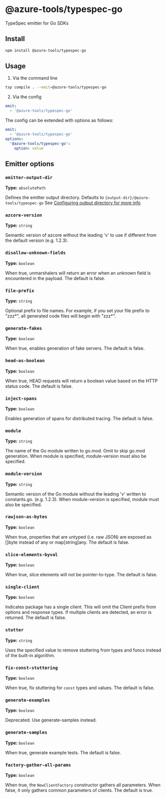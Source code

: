 # @azure-tools/typespec-go

TypeSpec emitter for Go SDKs

## Install

```bash
npm install @azure-tools/typespec-go
```

## Usage

1. Via the command line

```bash
tsp compile . --emit=@azure-tools/typespec-go
```

2. Via the config

```yaml
emit:
  - '@azure-tools/typespec-go'
```

The config can be extended with options as follows:

```yaml
emit:
  - '@azure-tools/typespec-go'
options:
  '@azure-tools/typespec-go':
    option: value
```

## Emitter options

### `emitter-output-dir`

**Type:** `absolutePath`

Defines the emitter output directory. Defaults to `{output-dir}/@azure-tools/typespec-go`
See [Configuring output directory for more info](https://typespec.io/docs/handbook/configuration/configuration/#configuring-output-directory)

### `azcore-version`

**Type:** `string`

Semantic version of azcore without the leading 'v' to use if different from the default version (e.g. 1.2.3).

### `disallow-unknown-fields`

**Type:** `boolean`

When true, unmarshalers will return an error when an unknown field is encountered in the payload. The default is false.

### `file-prefix`

**Type:** `string`

Optional prefix to file names. For example, if you set your file prefix to "zzz*", all generated code files will begin with "zzz*".

### `generate-fakes`

**Type:** `boolean`

When true, enables generation of fake servers. The default is false.

### `head-as-boolean`

**Type:** `boolean`

When true, HEAD requests will return a boolean value based on the HTTP status code. The default is false.

### `inject-spans`

**Type:** `boolean`

Enables generation of spans for distributed tracing. The default is false.

### `module`

**Type:** `string`

The name of the Go module written to go.mod. Omit to skip go.mod generation. When module is specified, module-version must also be specified.

### `module-version`

**Type:** `string`

Semantic version of the Go module without the leading 'v' written to constants.go. (e.g. 1.2.3). When module-version is specified, module must also be specified.

### `rawjson-as-bytes`

**Type:** `boolean`

When true, properties that are untyped (i.e. raw JSON) are exposed as []byte instead of any or map[string]any. The default is false.

### `slice-elements-byval`

**Type:** `boolean`

When true, slice elements will not be pointer-to-type. The default is false.

### `single-client`

**Type:** `boolean`

Indicates package has a single client. This will omit the Client prefix from options and response types. If multiple clients are detected, an error is returned. The default is false.

### `stutter`

**Type:** `string`

Uses the specified value to remove stuttering from types and funcs instead of the built-in algorithm.

### `fix-const-stuttering`

**Type:** `boolean`

When true, fix stuttering for `const` types and values. The default is false.

### `generate-examples`

**Type:** `boolean`

Deprecated. Use generate-samples instead.

### `generate-samples`

**Type:** `boolean`

When true, generate example tests. The default is false.

### `factory-gather-all-params`

**Type:** `boolean`

When true, the `NewClientFactory` constructor gathers all parameters. When false, it only gathers common parameters of clients. The default is true.
